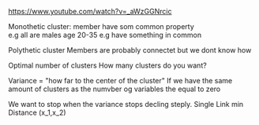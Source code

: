 

https://www.youtube.com/watch?v=_aWzGGNrcic

Monothetic cluster: member have som common property <br/>
e.g all are males age 20-35 e.g have something in common

Polythetic cluster
Members are probably connectet but we dont know how

Optimal number of clusters
How many clusters do you want?

Variance = "how far to the center of the cluster"
If we have the same amount of clusters as the numvber og variables the equal to zero

We want to stop when the variance stops decling steply.
Single Link
min Distance (x_1,x_2)
